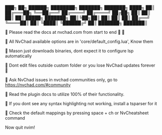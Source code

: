 

███╗   ██╗   ██████╗  ████████╗ ███████╗ ███████╗
████╗  ██║  ██╔═══██╗ ╚══██╔══╝ ██╔════╝ ██╔════╝
██╔██╗ ██║  ██║   ██║    ██║    █████╗   ███████╗
██║╚██╗██║  ██║   ██║    ██║    ██╔══╝   ╚════██║
██║ ╚████║  ╚██████╔╝    ██║    ███████╗ ███████║


  Please read the docs at nvchad.com from start to end 󰕹 󰱬

  All NvChad available options are in 'core/default_config.lua', Know them

  Mason just downloads binaries, dont expect it to configure lsp automatically

  Dont edit files outside custom folder or you lose NvChad updates forever 󰚌

  Ask NvChad issues in nvchad communities only, go to https://nvchad.com/#community

  Read the plugin docs to utilize 100% of their functionality.

  If you dont see any syntax highlighting not working, install a tsparser for it

  Check the default mappings by pressing space + ch or NvCheatsheet command

Now quit nvim!
